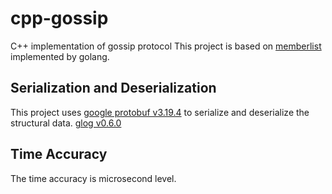 # cpp-gossip
C++ implementation of gossip protocol
This project is based on [memberlist](https://github.com/hashicorp/memberlist) implemented by golang.


## Serialization and Deserialization
This project uses [google protobuf v3.19.4](https://github.com/protocolbuffers/protobuf) to serialize and deserialize the structural data.
[glog v0.6.0](https://github.com/google/glog)
## Time Accuracy
The time accuracy is microsecond level.